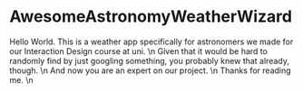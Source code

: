# AwesomeAstronomyWeatherWizard

Hello World. 
This is a weather app specifically for astronomers we made for our Interaction Design course at uni. \n
Given that it would be hard to randomly find by just googling something, you probably knew that already, though. \n
And now you are an expert on our project. \n
Thanks for reading me. \n
